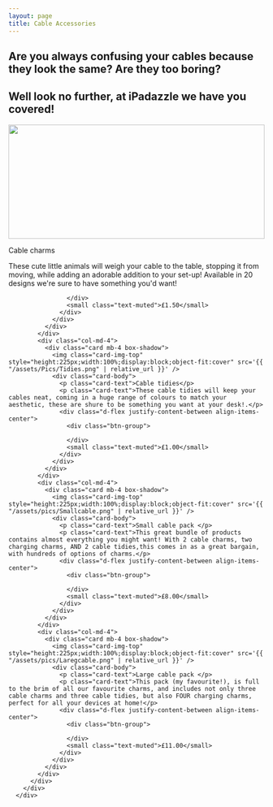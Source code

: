 ```yaml
---
layout: page
title: Cable Accessories
---
```


## Are you always confusing your cables because they look the same? Are they too boring?
## Well look no further, at iPadazzle we have you covered!
<div class="album py-5 bg-light">
        <div class="container">
          <div class="row">
            <div class="col-md-4">
              <div class="card mb-4 box-shadow">
                <img class="card-img-top" style="height:225px;width:100%;display:block;object-fit:cover" src='{{ "/assets/pics/Cablecharms.png" | relative_url }}' />
                <div class="card-body">
                  <p class="card-text">Cable charms </p>
                  <p class="card-text">These cute little animals will weigh your cable to the table, stopping it from moving, while adding an adorable addition to your set-up! Available in 20 designs we're sure to have something you'd want!</p>
                  <div class="d-flex justify-content-between align-items-center">
                    <div class="btn-group">
                
                    </div>
                    <small class="text-muted">£1.50</small>
                  </div>
                </div>
              </div>
            </div>
            <div class="col-md-4">
              <div class="card mb-4 box-shadow">
                <img class="card-img-top" style="height:225px;width:100%;display:block;object-fit:cover" src='{{ "/assets/Pics/Tidies.png" | relative_url }}' />
                <div class="card-body">
                  <p class="card-text">Cable tidies</p>
                  <p class="card-text">These cable tidies will keep your cables neat, coming in a huge range of colours to match your aesthetic, these are shure to be something you want at your desk!.</p>
                  <div class="d-flex justify-content-between align-items-center">
                    <div class="btn-group">
                      
                    </div>
                    <small class="text-muted">£1.00</small>
                  </div>
                </div>
              </div>
            </div>
            <div class="col-md-4">
              <div class="card mb-4 box-shadow">
                <img class="card-img-top" style="height:225px;width:100%;display:block;object-fit:cover" src='{{ "/assets/pics/Smallcable.png" | relative_url }}' />
                <div class="card-body">
                  <p class="card-text">Small cable pack </p>
                  <p class="card-text">This great bundle of products contains almost everything you might want! With 2 cable charms, two charging charms, AND 2 cable tidies,this comes in as a great bargain, with hundreds of options of charms.</p>
                  <div class="d-flex justify-content-between align-items-center">
                    <div class="btn-group">
                      
                    </div>
                    <small class="text-muted">£8.00</small>
                  </div>
                </div>
              </div>
            </div>
            <div class="col-md-4">
              <div class="card mb-4 box-shadow">
                <img class="card-img-top" style="height:225px;width:100%;display:block;object-fit:cover" src='{{ "/assets/pics/Laregcable.png" | relative_url }}' />
                <div class="card-body">
                  <p class="card-text">Large cable pack </p>
                  <p class="card-text">This pack (my favourite!), is full to the brim of all our favourite charms, and includes not only three cable charms and three cable tidies, but also FOUR charging charms, perfect for all your devices at home!</p>
                  <div class="d-flex justify-content-between align-items-center">
                    <div class="btn-group">
                     
                    </div>
                    <small class="text-muted">£11.00</small>
                  </div>
                </div>
              </div>
            </div>
          </div>
        </div>
      </div>
